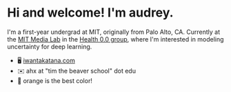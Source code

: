 # Hi and welcome! I'm audrey.

I'm a first-year undergrad at MIT, originally from Palo Alto, CA. Currently at the [MIT Media Lab](https://www.media.mit.edu/) in the [Health 0.0 group](https://www.media.mit.edu/groups/health-0-0/overview/), where I'm interested in modeling uncertainty for deep learning.
- 🖥️ [iwantakatana.com](https://www.iwantakatana.com)
- ✉️ ahx at "tim the beaver school" dot edu
- 🧡 orange is the best color!

